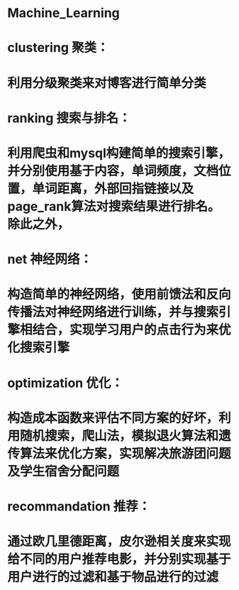 # Machine_Learning

# clustering 聚类：
# 利用分级聚类来对博客进行简单分类

# ranking 搜索与排名：
# 利用爬虫和mysql构建简单的搜索引擎，并分别使用基于内容，单词频度，文档位置，单词距离，外部回指链接以及page_rank算法对搜索结果进行排名。除此之外，
# net 神经网络：
# 构造简单的神经网络，使用前馈法和反向传播法对神经网络进行训练，并与搜索引擎相结合，实现学习用户的点击行为来优化搜索引擎


# optimization 优化：
# 构造成本函数来评估不同方案的好坏，利用随机搜索，爬山法，模拟退火算法和遗传算法来优化方案，实现解决旅游团问题及学生宿舍分配问题

# recommandation 推荐：
# 通过欧几里德距离，皮尔逊相关度来实现给不同的用户推荐电影，并分别实现基于用户进行的过滤和基于物品进行的过滤

